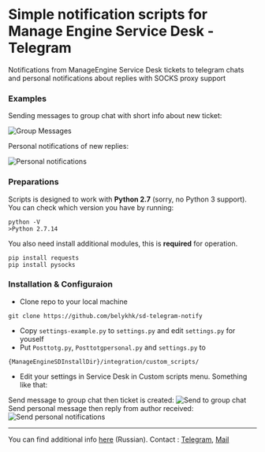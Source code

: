 # Simple notification scripts for Manage Engine Service Desk - Telegram
Notifications from ManageEngine Service Desk tickets to telegram chats and personal notifications about replies with SOCKS proxy support

### Examples
Sending messages to group chat with short info about new ticket:

![Group Messages](https://i.imgur.com/pmVXxFI.jpg)

Personal notifications of new replies:

![Personal notifications](https://i.imgur.com/c1pjSXS.jpg)

### Preparations
Scripts is designed to work with **Python 2.7** (sorry, no Python 3 support). You can check which version you have by running:
```
python -V
>Python 2.7.14
```

You also need install additional modules, this is **required** for operation.
```
pip install requests
pip install pysocks
```

### Installation & Configuraion
 - Clone repo to your local machine
```
git clone https://github.com/belykhk/sd-telegram-notify
```
 - Copy `settings-example.py` to `settings.py` and edit `settings.py` for youself
 - Put `Posttotg.py`, `Posttotgpersonal.py` and `settings.py` to
```
{ManageEngineSDInstallDir}/integration/custom_scripts/
```
 - Edit your settings in Service Desk in Custom scripts menu. Something like that:
 
Send message to group chat then ticket is created:
![Send to group chat](https://i.imgur.com/lxzhTXg.png)
Send personal message then reply from author received:
![Send personal notifications](https://i.imgur.com/MwVyHPS.png)

___

You can find additional info [here](https://medium.com/@gofys_/%D0%BE%D0%BF%D0%BE%D0%B2%D0%B5%D1%89%D0%B5%D0%BD%D0%B8%D1%8F-%D0%B8%D0%B7-manageengine-service-desk-plus-%D0%B2-telegram-5d3be05b56e2) (Russian).
Contact : [Telegram](https://t.me/belykh_k), [Mail](mailto:k@belykh.su)
